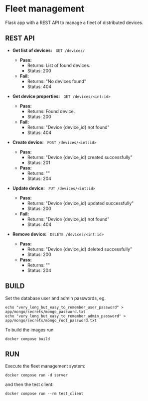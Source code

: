 # Fleet management
Flask app with a REST API to manage a fleet of distributed devices.

## REST API

-  **Get list of devices:** &nbsp; `GET /devices/`

   - **Pass:**
     - Returns: List of found devices.
     - Status: 200
   - **Fail:**
     - Returns: "No devices found"
     - Status: 404

-  **Get device properties:** &nbsp; `GET /devices/<int:id>`
    - **Pass:**
        - Returns: Found device.
        - Status: 200
    - **Fail:**
        - Returns: "Device {device_id} not found"
        - Status: 404

-  **Create device:** &nbsp; `POST /devices/<int:id>`
    - **Pass:**
        - Returns: "Device {device_id} created successfully"
        - Status: 201
    - **Pass:**
        - Returns: ""
        - Status: 204

-  **Update device:** &nbsp; `PUT /devices/<int:id>`
    - **Pass:**
        - Returns: "Device {device_id} updated successfully"
        - Status: 200
    - **Fail:**
        - Returns: "Device {device_id} not found"
        - Status: 404

-  **Remove device:** &nbsp; `DELETE /devices/<int:id>`
    - **Pass:**
        - Returns: "Device {device_id} deleted successfully"
        - Status: 200
    - **Pass:**
        - Returns: ""
        - Status: 204



## BUILD
Set the database user and admin passwords, eg.

    echo "very_long_but_easy_to_remember_user_password" > app/mongo/secrets/mongo_password.txt
    echo "very_long_but_easy_to_remember_admin_password" > app/mongo/secrets/mongo_root_password.txt

To build the images run

    docker compose build


## RUN

Execute the fleet management system:

    docker compose run -d server

and then the test client:

    docker compose run --rm test_client
